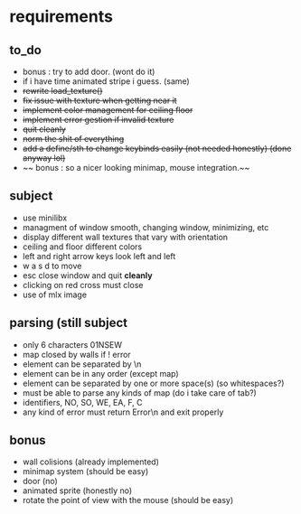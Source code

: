 # requirements

## to_do

- bonus : try to add door. (wont do it)
- if i have time animated stripe i guess. (same)
- ~~rewrite load_texture()~~
- ~~fix issue with texture when getting near it~~
- ~~implement color management for ceiling floor~~
- ~~implement error gestion if invalid texture~~
- ~~quit cleanly~~
- ~~norm the shit of everything~~
- ~~add a define/sth to change keybinds easily (not needed honestly) (done anyway lol)~~
- ~~ bonus : so a nicer looking minimap, mouse integration.~~

## subject

- use minilibx
- managment of window smooth, changing window, minimizing, etc
- display different wall textures that vary with orientation
- ceiling and floor different colors
- left and right arrow keys look left and left
- w a s d to move
- esc close window and quit **cleanly**
- clicking on red cross must close
- use of mlx image

## parsing (still subject

- only 6 characters 01NSEW
- map closed by walls if ! error
- element can be separated by \n
- element can be in any order (except map)
- element can be separated by one or more space(s) (so whitespaces?)
- must be able to parse any kinds of map (do i take care of tab?)
- identifiers, NO, SO, WE, EA, F, C
- any kind of error must return Error\n and exit properly

## bonus

- wall colisions (already implemented)
- minimap system (should be easy)
- door (no)
- animated sprite (honestly no)
- rotate the point of view with the mouse (should be easy)
